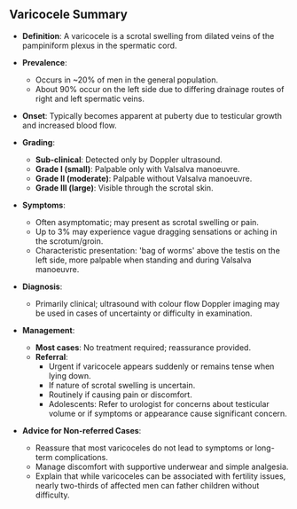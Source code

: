 ## Varicocele Summary

- **Definition**: A varicocele is a scrotal swelling from dilated veins of the pampiniform plexus in the spermatic cord.

- **Prevalence**: 
  - Occurs in ~20% of men in the general population.
  - About 90% occur on the left side due to differing drainage routes of right and left spermatic veins.
  
- **Onset**: Typically becomes apparent at puberty due to testicular growth and increased blood flow.

- **Grading**:
  - **Sub-clinical**: Detected only by Doppler ultrasound.
  - **Grade I (small)**: Palpable only with Valsalva manoeuvre.
  - **Grade II (moderate)**: Palpable without Valsalva manoeuvre.
  - **Grade III (large)**: Visible through the scrotal skin.

- **Symptoms**:
  - Often asymptomatic; may present as scrotal swelling or pain.
  - Up to 3% may experience vague dragging sensations or aching in the scrotum/groin.
  - Characteristic presentation: 'bag of worms' above the testis on the left side, more palpable when standing and during Valsalva manoeuvre.

- **Diagnosis**:
  - Primarily clinical; ultrasound with colour flow Doppler imaging may be used in cases of uncertainty or difficulty in examination.

- **Management**:
  - **Most cases**: No treatment required; reassurance provided.
  - **Referral**: 
    - Urgent if varicocele appears suddenly or remains tense when lying down.
    - If nature of scrotal swelling is uncertain.
    - Routinely if causing pain or discomfort.
    - Adolescents: Refer to urologist for concerns about testicular volume or if symptoms or appearance cause significant concern.

- **Advice for Non-referred Cases**:
  - Reassure that most varicoceles do not lead to symptoms or long-term complications.
  - Manage discomfort with supportive underwear and simple analgesia.
  - Explain that while varicoceles can be associated with fertility issues, nearly two-thirds of affected men can father children without difficulty.